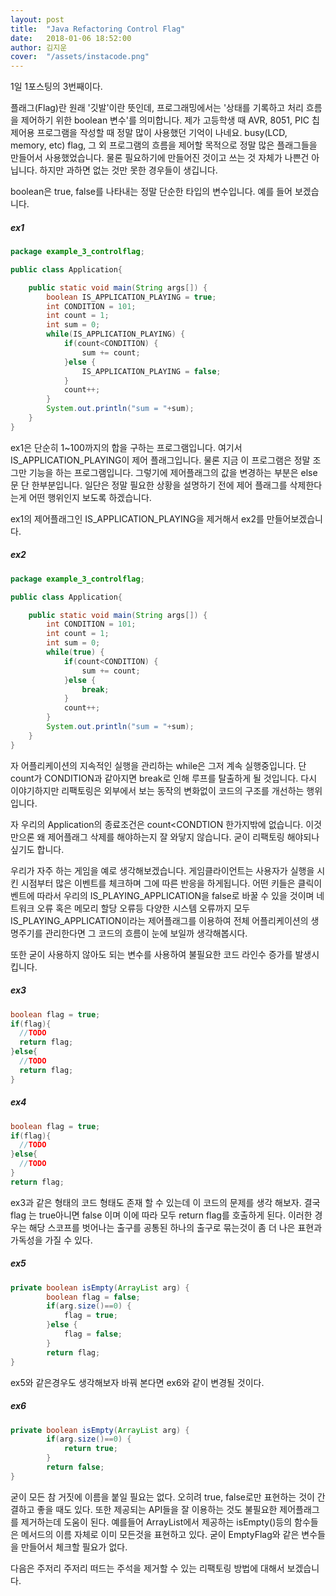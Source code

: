 ```yaml
---
layout: post
title:  "Java Refactoring Control Flag"
date:   2018-01-06 18:52:00
author: 김지운
cover:  "/assets/instacode.png"
---
```


1일 1포스팅의 3번째이다.

플래그(Flag)란 원래 '깃발'이란 뜻인데, 프로그래밍에서는 '상태를 기록하고 처리 흐름을 제어하기 위한 boolean 변수'를 의미합니다.
제가 고등학생 때 AVR, 8051, PIC 칩 제어용 프로그램을 작성할 때 정말 많이 사용했던 기억이 나네요.
busy(LCD, memory, etc) flag, 그 외 프로그램의 흐름을 제어할 목적으로 정말 많은 플래그들을 만들어서 사용했었습니다.
물론 필요하기에 만들어진 것이고 쓰는 것 자체가 나쁜건 아닙니다. 하지만 과하면 없는 것만 못한 경우들이 생깁니다.

boolean은 true, false를 나타내는 정말 단순한 타입의 변수입니다.
예를 들어 보겠습니다.
##### ex1
```java
package example_3_controlflag;

public class Application{

	public static void main(String args[]) {
		boolean IS_APPLICATION_PLAYING = true;
		int CONDITION = 101;
		int count = 1;
		int sum = 0;
		while(IS_APPLICATION_PLAYING) {
			if(count<CONDITION) {
				sum += count;
			}else {
				IS_APPLICATION_PLAYING = false;
			}
			count++;
		}
		System.out.println("sum = "+sum);
	}
}

```

ex1은 단순히 1~100까지의 합을 구하는 프로그램입니다. 여기서 IS_APPLICATION_PLAYING이 제어 플래그입니다.
물론 지금 이 프로그램은 정말 조그만 기능을 하는 프로그램입니다. 그렇기에 제어플래그의 값을 변경하는 부분은 else문
단 한부분입니다. 일단은 정말 필요한 상황을 설명하기 전에 제어 플래그를 삭제한다는게 어떤 행위인지 보도록 하겠습니다.

ex1의 제어플래그인 IS_APPLICATION_PLAYING을 제거해서 ex2를 만들어보겠습니다.
##### ex2
```java
package example_3_controlflag;

public class Application{

	public static void main(String args[]) {
		int CONDITION = 101;
		int count = 1;
		int sum = 0;
		while(true) {
			if(count<CONDITION) {
				sum += count;
			}else {
				break;
			}
			count++;
		}
		System.out.println("sum = "+sum);
	}
}

```

자 어플리케이션의 지속적인 실행을 관리하는 while은 그저 계속 실행중입니다. 단 count가 CONDITION과 같아지면 break로 인해
루프를 탈출하게 될 것입니다. 다시 이야기하지만 리팩토링은 외부에서 보는 동작의 변화없이 코드의 구조를 개선하는 행위입니다.

자 우리의 Application의 종료조건은 count<CONDTION 한가지밖에 없습니다. 이것만으론 왜 제어플래그 삭제를 해야하는지 잘 와닿지 않습니다.
굳이 리팩토링 해야되나 싶기도 합니다.

우리가 자주 하는 게임을 예로 생각해보겠습니다.
게임클라이언트는 사용자가 실행을 시킨 시점부터 많은 이벤트를 체크하며 그에 따른 반응을 하게됩니다.
어떤 키들은 클릭이벤트에 따라서 우리의 IS_PLAYING_APPLICATION을 false로 바꿀 수 있을 것이며
네트워크 오류 혹은 메모리 할당 오류등 다양한 시스템 오류까지 모두 IS_PLAYING_APPLICATION이라는 제어플래그를
이용하여 전체 어플리케이션의 생명주기를 관리한다면 그 코드의 흐름이 눈에 보일까 생각해봅시다.

또한 굳이 사용하지 않아도 되는 변수를 사용하여 불필요한 코드 라인수 증가를 발생시킵니다.

##### ex3
```java
boolean flag = true;
if(flag){
  //TODO
  return flag;
}else{
  //TODO
  return flag;
}

```

##### ex4
```java
boolean flag = true;
if(flag){
  //TODO
}else{
  //TODO
}
return flag;
```

ex3과 같은 형태의 코드 형태도 존재 할 수 있는데 이 코드의 문제를 생각 해보자.
결국 flag 는 true아니면 false 이며 이에 따라 모두 return flag를 호출하게 된다.
이러한 경우는 해당 스코프를 벗어나는 출구를 공통된 하나의 출구로 묶는것이 좀 더 나은 표현과 가독성을 가질 수 있다.

##### ex5
```java
private boolean isEmpty(ArrayList arg) {
		boolean flag = false;
		if(arg.size()==0) {
			flag = true;
		}else {
			flag = false;
		}
		return flag;
}
```

ex5와 같은경우도 생각해보자 바꿔 본다면 ex6와 같이 변경될 것이다.

##### ex6
```java
private boolean isEmpty(ArrayList arg) {
		if(arg.size()==0) {
			return true;
		}
		return false;
}
```

굳이 모든 참 거짓에 이름을 붙일 필요는 없다. 오히려 true, false로만 표현하는 것이 간결하고 좋을 때도 있다.
또한 제공되는 API들을 잘 이용하는 것도 불필요한 제어플래그를 제거하는데 도움이 된다.
예를들어 ArrayList에서 제공하는 isEmpty()등의 함수들은 메서드의 이름 자체로 이미 모든것을 표현하고 있다.
굳이 EmptyFlag와 같은 변수들을 만들어서 체크할 필요가 없다.

다음은 주저리 주저리 떠드는 주석을 제거할 수 있는 리팩토링 방법에 대해서 보겠습니다.
